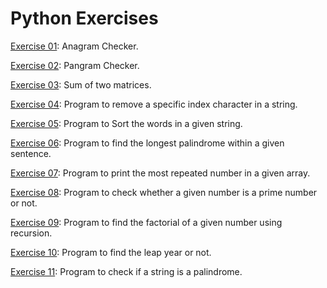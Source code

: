 # Python Exercises

[Exercise 01](https://github.com/SharathM18/Python-Exercises/blob/91012c814dc331933296571179a35c278b1c9c6b/01.py): Anagram Checker.

[Exercise 02](): Pangram Checker.

[Exercise 03](https://github.com/SharathM18/Python-Exercises/blob/8a93ead52a139550b633f82d1d1296244d26b23f/03.py): Sum of two matrices.

[Exercise 04](https://github.com/SharathM18/Python-Exercises/blob/2fcdbc8d22d0d77c32d75e88f48b6d27a14b2bd3/04.py): Program to remove a specific index character in a string.

[Exercise 05](https://github.com/SharathM18/Python-Exercises/blob/0d1dfd7f9d13c7715800b30845f807a6dc78e6c1/05.py): Program to Sort the words in a given string.

[Exercise 06](https://github.com/SharathM18/Python-Exercises/blob/466c7d874e06132053bd3c36c50c89b17d617b5d/06.py): Program to find the longest palindrome within a given sentence.

[Exercise 07](https://github.com/SharathM18/Python-Exercises/blob/052f152896ee90ba6beb4079c55895e24173553a/07.py): Program to print the most repeated number in a given array.

[Exercise 08](https://github.com/SharathM18/Python-Exercises/blob/9cc8db9b728d7583ac3889df63ccd72485edf29b/08.py): Program to check whether a given number is a prime number or not.

[Exercise 09](https://github.com/SharathM18/Python-Exercises/blob/7df0549186de84707700be7f39a0889e36e2191b/09.py): Program to find the factorial of a given number using recursion.

[Exercise 10](https://github.com/SharathM18/Python-Exercises/blob/1d5c0e04d17a99270250b5250ab08f6e6019f59a/10.py): Program to find the leap year or not.

[Exercise 11](https://github.com/SharathM18/Python-Exercises/blob/70202cbcafcad4578dcfab0d8bcc7bab34b8e2d8/11.py): Program to check if a string is a palindrome.
